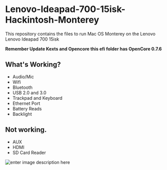 # Lenovo-Ideapad-700-15isk-Hackintosh-Monterey
This repository contains the files to run Mac OS Monterey on the Lenovo Lenovo Ideapad 700 15isk

**Remember Update Kexts and Opencore this efi folder has OpenCore 0.7.6**

What's Working?
 -
 - Audio/Mic
 - Wifi
 - Bluetooth
 - USB 2.0 and 3.0
 - Trackpad and Keyboard
 - Ethernet Port
 - Battery Reads
 - Backlight 

Not working.
-

 - AUX
 - HDMI
 - SD Card Reader
 
![enter image description here](https://preview.redd.it/gsizsqkgwr581.png?width=1920&format=png&auto=webp&s=d8f4ed8ed7f1ec6427a25e87044766969ec159ab)
